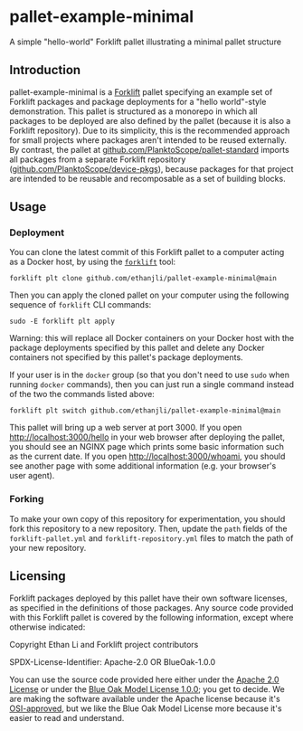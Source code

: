 # pallet-example-minimal
A simple "hello-world" Forklift pallet illustrating a minimal pallet structure

## Introduction

pallet-example-minimal is a [Forklift](https://github.com/PlanktoScope/forklift) pallet
specifying an example set of Forklift packages and package deployments for a "hello world"-style
demonstration. This pallet is structured as a monorepo in which all packages to be deployed are also
defined by the pallet (because it is also a Forklift repository). Due to its simplicity, this is the
recommended approach for small projects where packages aren't intended to be reused externally. By
contrast, the pallet at
[github.com/PlanktoScope/pallet-standard](https://github.com/PlanktoScope/pallet-standard)
imports all packages from a separate Forklift repository
([github.com/PlanktoScope/device-pkgs](https://github.com/PlanktoScope/device-pkgs)), because
packages for that project are intended to be reusable and recomposable as a set of building blocks.

## Usage

### Deployment

You can clone the latest commit of this Forklift pallet to a computer acting as a Docker host, by
using the [`forklift`](https://github.com/PlanktoScope/forklift) tool:
```
forklift plt clone github.com/ethanjli/pallet-example-minimal@main
```

Then you can apply the cloned pallet on your computer using the following sequence of `forklift`
CLI commands:
```
sudo -E forklift plt apply
```

Warning: this will replace all Docker containers on your Docker host with the package deployments
specified by this pallet and delete any Docker containers not specified by this pallet's package
deployments.

If your user is in the `docker` group (so that you don't need to use `sudo` when running `docker`
commands), then you can just run a single command instead of the two the commands listed above:

```
forklift plt switch github.com/ethanjli/pallet-example-minimal@main
```

This pallet will bring up a web server at port 3000. If you open <http://localhost:3000/hello> in
your web browser after deploying the pallet, you should see an NGINX page which prints some basic
information such as the current date. If you open <http://localhost:3000/whoami>, you should see
another page with some additional information (e.g. your browser's user agent).

### Forking

To make your own copy of this repository for experimentation, you should fork this repository to a
new repository. Then, update the `path` fields of the `forklift-pallet.yml` and
`forklift-repository.yml` files to match the path of your new repository.

## Licensing

Forklift packages deployed by this pallet have their own software licenses, as specified in the
definitions of those packages. Any source code provided with this Forklift pallet is covered by the
following information, except where otherwise indicated:

Copyright Ethan Li and Forklift project contributors

SPDX-License-Identifier: Apache-2.0 OR BlueOak-1.0.0

You can use the source code provided here either under the
[Apache 2.0 License](https://www.apache.org/licenses/LICENSE-2.0)
or under the [Blue Oak Model License 1.0.0](https://blueoakcouncil.org/license/1.0.0);
you get to decide. We are making the software available under the Apache license because it's
[OSI-approved](https://writing.kemitchell.com/2019/05/05/Rely-on-OSI.html),
but we like the Blue Oak Model License more because it's easier to read and understand.
